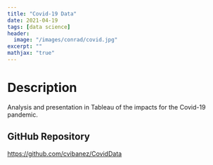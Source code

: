 ```yaml
---
title: "Covid-19 Data"
date: 2021-04-19
tags: [data science]
header:
  image: "/images/conrad/covid.jpg"
excerpt: ""
mathjax: "true"
---
```


# Description
Analysis and presentation in Tableau of the impacts for the Covid-19 pandemic.

## GitHub Repository
https://github.com/cvibanez/CovidData
